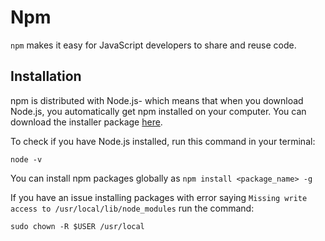 # Npm

`npm` makes it easy for JavaScript developers to share and reuse code. 

## Installation

npm is distributed with Node.js- which means that when you download Node.js, you automatically get npm installed on your computer. You can download the installer package [here](https://nodejs.org/).

To check if you have Node.js installed, run this command in your terminal:

```
node -v
```

You can install npm packages globally as `npm install <package_name> -g`

If you have an issue installing packages with error saying `Missing write access to /usr/local/lib/node_modules` run the command:

```
sudo chown -R $USER /usr/local
```